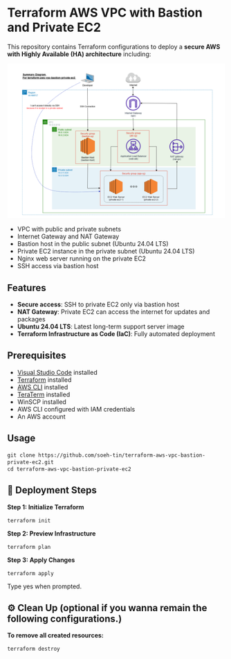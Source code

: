 # Terraform AWS VPC with Bastion and Private EC2

This repository contains Terraform configurations to deploy a **secure AWS with Highly Available (HA) architecture** including:

![output](photo/terraform-aws-vpc-bastion-private-ec2.png)

- VPC with public and private subnets
- Internet Gateway and NAT Gateway
- Bastion host in the public subnet (Ubuntu 24.04 LTS)
- Private EC2 instance in the private subnet (Ubuntu 24.04 LTS)
- Nginx web server running on the private EC2
- SSH access via bastion host

## Features
- **Secure access**: SSH to private EC2 only via bastion host
- **NAT Gateway**: Private EC2 can access the internet for updates and packages
- **Ubuntu 24.04 LTS**: Latest long-term support server image
- **Terraform Infrastructure as Code (IaC)**: Fully automated deployment

## Prerequisites
- [Visual Studio Code](https://youtu.be/AJ55GBoixSU) installed
- [Terraform](https://youtu.be/12p3s0gtN_U) installed
- [AWS CLI](https://youtu.be/A1wZ3DeKX8g) installed
- [TeraTerm](https://youtu.be/CyiuLCB2SBU) installed
- WinSCP installed
- AWS CLI configured with IAM credentials
- An AWS account

## Usage
```
git clone https://github.com/soeh-tin/terraform-aws-vpc-bastion-private-ec2.git
cd terraform-aws-vpc-bastion-private-ec2
```

## 🚀 Deployment Steps

**Step 1: Initialize Terraform**

```
terraform init
```

**Step 2: Preview Infrastructure**

```
terraform plan
```

**Step 3: Apply Changes**

```
terraform apply
```
Type yes when prompted.

## ⚙️ Clean Up (optional if you wanna remain the following configurations.)

**To remove all created resources:**

```
terraform destroy
```